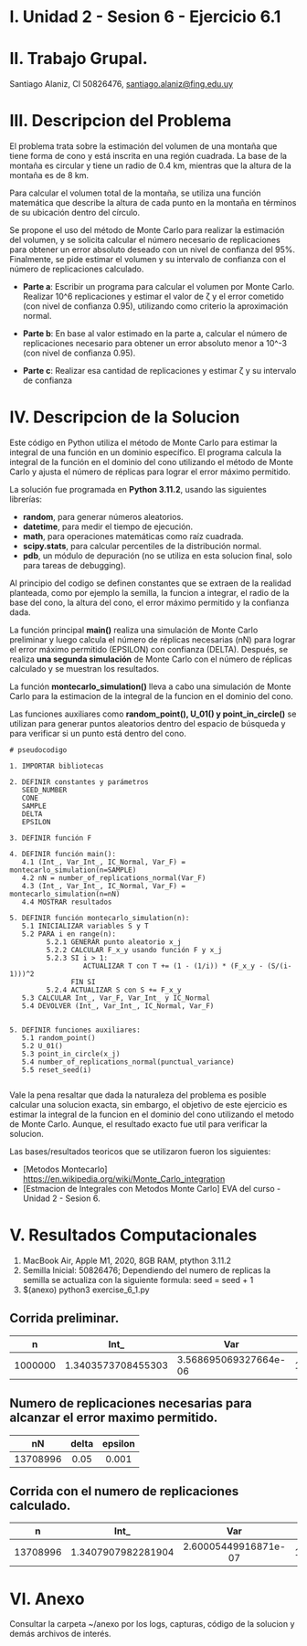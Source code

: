# I. Unidad 2 - Sesion 6 -  Ejercicio 6.1

# II. Trabajo Grupal.

Santiago Alaniz, CI 50826476, santiago.alaniz@fing.edu.uy

# III. Descripcion del Problema

El problema trata sobre la estimación del volumen de una montaña que tiene forma de cono y está inscrita en una región cuadrada. La base de la montaña es circular y tiene un radio de 0.4 km, mientras que la altura de la montaña es de 8 km.

Para calcular el volumen total de la montaña, se utiliza una función matemática que describe la altura de cada punto en la montaña en términos de su ubicación dentro del círculo.

Se propone el uso del método de Monte Carlo para realizar la estimación del volumen, y se solicita calcular el número necesario de replicaciones para obtener un error absoluto deseado con un nivel de confianza del 95%. Finalmente, se pide estimar el volumen y su intervalo de confianza con el número de replicaciones calculado.

- **Parte a**: Escribir un programa para calcular el volumen por Monte Carlo. Realizar 10^6 replicaciones y estimar el valor de ζ y el error cometido (con nivel de confianza 0.95), utilizando como criterio la aproximación normal.

- **Parte b**: En base al valor estimado en la parte a, calcular el número de replicaciones necesario para obtener un error absoluto menor a 10^-3 (con nivel de confianza 0.95).

- **Parte c**: Realizar esa cantidad de replicaciones y estimar ζ y su intervalo de confianza

# IV. Descripcion de la Solucion

Este código en Python utiliza el método de Monte Carlo para estimar la integral de una función en un dominio específico. El programa calcula la integral de la función en el dominio del cono utilizando el método de Monte Carlo y ajusta el número de réplicas para lograr el error máximo permitido.

La solución fue programada en **Python 3.11.2**, usando las siguientes librerías:
- **random**, para generar números aleatorios.
- **datetime**, para medir el tiempo de ejecución.
- **math**, para operaciones matemáticas como raíz cuadrada.
- **scipy.stats**, para calcular percentiles de la distribución normal.
- **pdb**, un módulo de depuración (no se utiliza en esta solucion final, solo para tareas de debugging).

Al principio del codigo se definen constantes que se extraen de la realidad planteada, como por ejemplo la semilla, la funcion a integrar, el radio de la base del cono, la altura del cono, el error máximo permitido y la confianza dada.

La función principal **main()** realiza una simulación de Monte Carlo preliminar y luego calcula el número de réplicas necesarias (nN) para lograr el error máximo permitido (EPSILON) con confianza (DELTA). Después, se realiza **una segunda simulación** de Monte Carlo con el número de réplicas calculado y se muestran los resultados.

La función **montecarlo_simulation()** lleva a cabo una simulación de Monte Carlo para la estimacion de la integral de la funcion en el dominio del cono.

Las funciones auxiliares como **random_point(), U_01() y point_in_circle()** se utilizan para generar puntos aleatorios dentro del espacio de búsqueda y para verificar si un punto está dentro del cono.

```
# pseudocodigo

1. IMPORTAR bibliotecas

2. DEFINIR constantes y parámetros
   SEED_NUMBER
   CONE
   SAMPLE
   DELTA
   EPSILON

3. DEFINIR función F

4. DEFINIR función main():
   4.1 (Int_, Var_Int_, IC_Normal, Var_F) = montecarlo_simulation(n=SAMPLE)
   4.2 nN = number_of_replications_normal(Var_F)
   4.3 (Int_, Var_Int_, IC_Normal, Var_F) = montecarlo_simulation(n=nN)
   4.4 MOSTRAR resultados

5. DEFINIR función montecarlo_simulation(n):
   5.1 INICIALIZAR variables S y T
   5.2 PARA i en range(n):
         5.2.1 GENERAR punto aleatorio x_j
         5.2.2 CALCULAR F_x_y usando función F y x_j
         5.2.3 SI i > 1:
                  ACTUALIZAR T con T += (1 - (1/i)) * (F_x_y - (S/(i-1)))^2
               FIN SI
         5.2.4 ACTUALIZAR S con S += F_x_y
   5.3 CALCULAR Int_, Var_F, Var_Int_ y IC_Normal
   5.4 DEVOLVER (Int_, Var_Int_, IC_Normal, Var_F)


5. DEFINIR funciones auxiliares:
   5.1 random_point()
   5.2 U_01()
   5.3 point_in_circle(x_j)
   5.4 number_of_replications_normal(punctual_variance)
   5.5 reset_seed(i)


```

Vale la pena resaltar que dada la naturaleza del problema es posible calcular una solucion exacta, sin embargo, el objetivo de este ejercicio es estimar la integral de la funcion en el dominio del cono utilizando el metodo de Monte Carlo. Aunque, el resultado exacto fue util para verificar la solucion.

Las bases/resultados teoricos que se utilizaron fueron los siguientes:

- [Metodos Montecarlo] https://en.wikipedia.org/wiki/Monte_Carlo_integration
- [Estmacion de Integrales con Metodos Monte Carlo] EVA del curso - Unidad 2 - Sesion 6.

# V. Resultados Computacionales

1. MacBook Air, Apple M1, 2020, 8GB RAM, ptython 3.11.2
2. Semilla Inicial: 50826476; Dependiendo del numero de replicas la semilla se actualiza con la siguiente formula: seed = seed + 1
3. $(anexo) python3 exercise_6_1.py

## Corrida preliminar.
| n       | Int_               | Var                   | IC_Normal (inferior) | IC_Normal (superior) | time           |
|---------|--------------------|-----------------------|----------------------|----------------------|----------------|
| 1000000 | 1.3403573708455303 | 3.568695069327664e-06 | 1.3372500794873725   | 1.343464662203688    | 0:00:00.946256 |

## Numero de replicaciones necesarias para alcanzar el error maximo permitido.
| nN | delta | epsilon |
|:--:|:-----:|:-------:|
| 13708996 | 0.05  | 0.001   |

## Corrida con el numero de replicaciones calculado.
|    n    |        Int_        |           Var          | IC_Normal (inferior) | IC_Normal (superior) |      time      |
|:-------:|:------------------:|:----------------------:|:--------------------:|:--------------------:|:--------------:|
| 13708996 | 1.3407907982281904 | 2.60005449916871e-07 | 1.3397913982937237   | 1.341790198162657   | 0:00:13.227137 |


# VI. Anexo

Consultar la carpeta ~/anexo por los logs, capturas, código de la solucion y demás archivos de interés.
